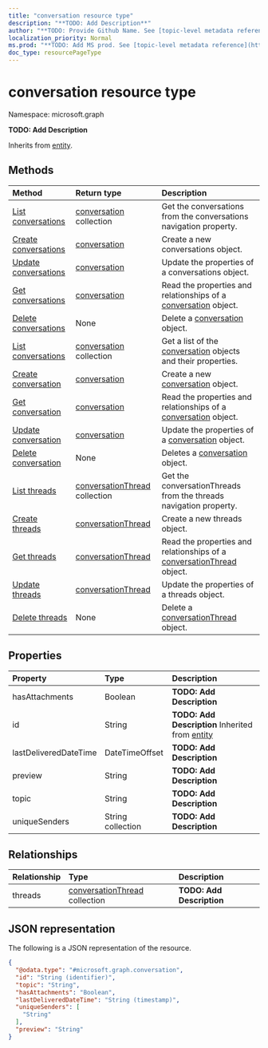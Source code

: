```yaml
---
title: "conversation resource type"
description: "**TODO: Add Description**"
author: "**TODO: Provide Github Name. See [topic-level metadata reference](https://msgo.azurewebsites.net/add/document/guidelines/metadata.html#topic-level-metadata)**"
localization_priority: Normal
ms.prod: "**TODO: Add MS prod. See [topic-level metadata reference](https://msgo.azurewebsites.net/add/document/guidelines/metadata.html#topic-level-metadata)**"
doc_type: resourcePageType
---
```


# conversation resource type

Namespace: microsoft.graph

**TODO: Add Description**


Inherits from [entity](../resources/entity.md).

## Methods
|Method|Return type|Description|
|:---|:---|:---|
|[List conversations](../api/group-list-conversations.md)|[conversation](../resources/conversation.md) collection|Get the conversations from the conversations navigation property.|
|[Create conversations](../api/group-post-conversations.md)|[conversation](../resources/conversation.md)|Create a new conversations object.|
|[Update conversations](../api/group-update-conversations.md)|[conversation](../resources/conversation.md)|Update the properties of a conversations object.|
|[Get conversations](../api/group-get-conversation.md)|[conversation](../resources/conversation.md)|Read the properties and relationships of a [conversation](../resources/conversation.md) object.|
|[Delete conversations](../api/group-delete-conversations.md)|None|Delete a [conversation](../resources/conversation.md) object.|
|[List conversations](../api/conversation-list.md)|[conversation](../resources/conversation.md) collection|Get a list of the [conversation](../resources/conversation.md) objects and their properties.|
|[Create conversation](../api/conversation-create.md)|[conversation](../resources/conversation.md)|Create a new [conversation](../resources/conversation.md) object.|
|[Get conversation](../api/conversation-get.md)|[conversation](../resources/conversation.md)|Read the properties and relationships of a [conversation](../resources/conversation.md) object.|
|[Update conversation](../api/conversation-update.md)|[conversation](../resources/conversation.md)|Update the properties of a [conversation](../resources/conversation.md) object.|
|[Delete conversation](../api/conversation-delete.md)|None|Deletes a [conversation](../resources/conversation.md) object.|
|[List threads](../api/conversation-list-threads.md)|[conversationThread](../resources/conversationthread.md) collection|Get the conversationThreads from the threads navigation property.|
|[Create threads](../api/conversation-post-threads.md)|[conversationThread](../resources/conversationthread.md)|Create a new threads object.|
|[Get threads](../api/conversation-get-conversationthread.md)|[conversationThread](../resources/conversationthread.md)|Read the properties and relationships of a [conversationThread](../resources/conversationthread.md) object.|
|[Update threads](../api/conversation-update-threads.md)|[conversationThread](../resources/conversationthread.md)|Update the properties of a threads object.|
|[Delete threads](../api/conversation-delete-threads.md)|None|Delete a [conversationThread](../resources/conversationthread.md) object.|

## Properties
|Property|Type|Description|
|:---|:---|:---|
|hasAttachments|Boolean|**TODO: Add Description**|
|id|String|**TODO: Add Description** Inherited from [entity](../resources/entity.md)|
|lastDeliveredDateTime|DateTimeOffset|**TODO: Add Description**|
|preview|String|**TODO: Add Description**|
|topic|String|**TODO: Add Description**|
|uniqueSenders|String collection|**TODO: Add Description**|

## Relationships
|Relationship|Type|Description|
|:---|:---|:---|
|threads|[conversationThread](../resources/conversationthread.md) collection|**TODO: Add Description**|

## JSON representation
The following is a JSON representation of the resource.
<!-- {
  "blockType": "resource",
  "keyProperty": "id",
  "@odata.type": "microsoft.graph.conversation",
  "baseType": "microsoft.graph.entity",
  "openType": false
}
-->
``` json
{
  "@odata.type": "#microsoft.graph.conversation",
  "id": "String (identifier)",
  "topic": "String",
  "hasAttachments": "Boolean",
  "lastDeliveredDateTime": "String (timestamp)",
  "uniqueSenders": [
    "String"
  ],
  "preview": "String"
}
```

